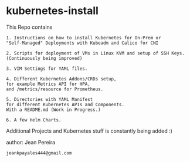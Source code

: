 # kubernetes-install

This Repo contains 
```
1. Instructions on how to install Kubernetes for On-Prem or 
"Self-Managed" Deployments with Kubeadm and Calico for CNI

2. Scripts for deployment of VMs in Linux KVM and setup of SSH Keys. 
(Continuously being improved)

3. VIM Settings for YAML files.

4. Different Kubernetes Addons/CRDs setup, 
for example Metrics API for HPA, 
and /metrics/resource for Prometheus.

5. Directories with YAML Manifest 
for different Kubernetes APIs and Components. 
With a README.md (Work in Progress.)

6. A few Helm Charts.
```

Additional Projects and Kubernetes stuff 
is constantly being added :)


author: Jean Pereira
```      
jeankpayales444@gmail.com
```
